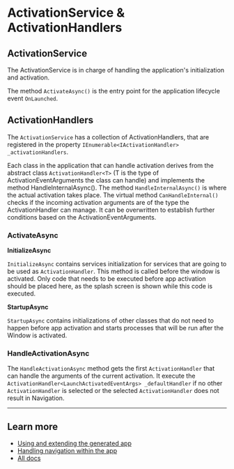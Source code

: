 # ActivationService & ActivationHandlers

## ActivationService

The ActivationService is in charge of handling the application's initialization and activation.

The method `ActivateAsync()` is the entry point for the application lifecycle event `OnLaunched`.

## ActivationHandlers

The `ActivationService` has a collection of ActivationHandlers, that are registered in the property `IEnumerable<IActivationHandler> _activationHandlers`.

Each class in the application that can handle activation derives from the abstract class `ActivationHandler<T>` (T is the type of ActivationEventArguments the class can handle) and implements the method HandleInternalAsync().
The method `HandleInternalAsync()` is where the actual activation takes place.
The virtual method `CanHandleInternal()` checks if the incoming activation arguments are of the type the ActivationHandler can manage. It can be overwritten to establish further conditions based on the ActivationEventArguments.

### ActivateAsync

**InitializeAsync**

`InitializeAsync` contains services initialization for services that are going to be used as `ActivationHandler`. This method is called before the window is activated. Only code that needs to be executed before app activation should be placed here, as the splash screen is shown while this code is executed.

**StartupAsync**

`StartupAsync` contains initializations of other classes that do not need to happen before app activation and starts processes that will be run after the Window is activated.

### HandleActivationAsync

The `HandleActivationAsync` method gets the first `ActivationHandler` that can handle the arguments of the current activation. It execute the `ActivationHandler<LaunchActivatedEventArgs> _defaultHandler` if no other `ActivationHandler` is selected or the selected `ActivationHandler` does not result in Navigation.

---

## Learn more

- [Using and extending the generated app](./readme.md)
- [Handling navigation within the app](./navigation.md)
- [All docs](../readme.md)
